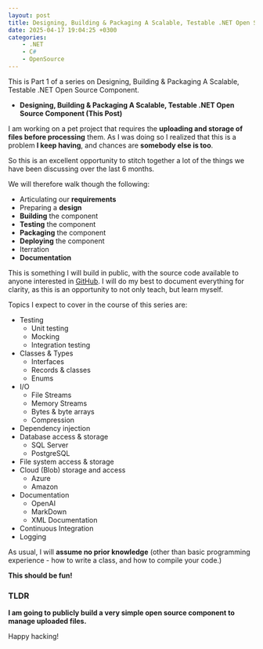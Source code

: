 ```yaml
---
layout: post
title: Designing, Building & Packaging A Scalable, Testable .NET Open Source Component - Part 1 - Introduction
date: 2025-04-17 19:04:25 +0300
categories:
    - .NET
    - C#
    - OpenSource
---
```


This is Part 1 of a series on Designing, Building & Packaging A Scalable, Testable .NET Open Source Component.

- **Designing, Building & Packaging A Scalable, Testable .NET Open Source Component (This Post)**

I am working on a pet project that requires the **uploading and storage of files before processing** them. As I was doing so I realized that this is a problem **I keep having**, and chances are **somebody else is too**.

So this is an excellent opportunity to stitch together a lot of the things we have been discussing over the last 6 months.

We will therefore walk though the following:

- Articulating our **requirements**
- Preparing a **design**
- **Building** the component
- **Testing** the component
- **Packaging** the component
- **Deploying** the component
- Iterration
- **Documentation**

This is something I will build in public, with the source code available to anyone interested in [GitHub](https://github.com/). I will do my best to document everything for clarity, as this is an opportunity to not only teach, but learn myself.

Topics I expect to cover in the course of this series are:

- Testing
    - Unit testing
    - Mocking
    - Integration testing
- Classes & Types
    - Interfaces
    - Records & classes
    - Enums
- I/O
    - File Streams
    - Memory Streams
    - Bytes & byte arrays
    - Compression
- Dependency injection
- Database access & storage
    - SQL Server
    - PostgreSQL
- File system access & storage
- Cloud (Blob) storage and access
    - Azure
    - Amazon
- Documentation
    - OpenAI
    - MarkDown
    - XML Documentation
- Continuous Integration
- Logging

As usual, I will **assume no prior knowledge** (other than basic programming experience - how to write a class, and how to compile your code.)

**This should be fun!**

### TLDR

**I am going to publicly build a very simple open source component to manage uploaded files.**

Happy hacking!
